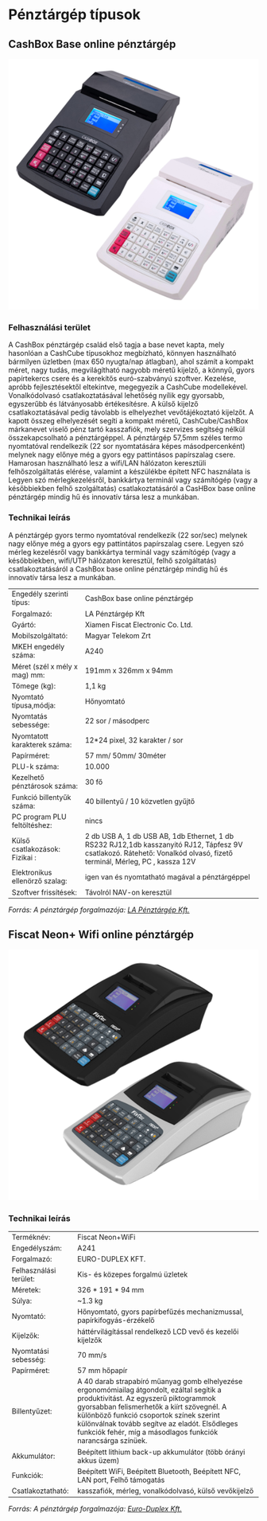 # Pénztárgép típusok

## CashBox Base online pénztárgép

![CashBox Base pénztárgép](../_media/penztargep/cashbox-base-wifi-black-and-white.png)

### Felhasználási terület
A CashBox pénztárgép család első tagja a base nevet kapta, mely hasonlóan a CashCube típusokhoz megbízható, könnyen használható bármilyen üzletben (max 650 nyugta/nap átlagban), ahol számít a kompakt méret, nagy tudás, megvilágítható nagyobb méretű kijelző, a könnyű, gyors papírtekercs csere és a kerekítős euró-szabványú szoftver. Kezelése, apróbb fejlesztésektől eltekintve, megegyezik a CashCube modellekével. Vonalkódolvasó csatlakoztatásával lehetőség nyílik egy gyorsabb, egyszerűbb és látványosabb értékesítésre. A külső kijelző csatlakoztatásával pedig távolabb is elhelyezhet vevőtájékoztató kijelzőt. A kapott összeg elhelyezését segíti a kompakt méretű, CashCube/CashBox márkanevet viselő pénz tartó kasszafiók, mely szervizes segítség nélkül összekapcsolható a pénztárgéppel. A pénztárgép 57,5mm széles termo nyomtatóval rendelkezik (22 sor nyomtatására képes másodpercenként) melynek nagy előnye még a gyors egy pattintásos papírszalag csere. Hamarosan használható lesz a wifi/LAN hálózaton keresztüli felhőszolgáltatás elérése, valamint a  készülékbe épített NFC használata is Legyen szó mérlegkezelésről, bankkártya terminál vagy számítógép (vagy a későbbiekben felhő szolgáltatás) csatlakoztatásáról a CasHBox base online pénztárgép mindig hű és innovatív társa lesz a munkában. 

### Technikai leírás
A pénztárgép gyors termo nyomtatóval rendelkezik (22 sor/sec) melynek nagy előnye még a gyors egy pattintátos papírszalag csere. Legyen szó mérleg kezelésről vagy bankkártya terminál vagy számítógép (vagy a későbbiekben, wifi/UTP hálózaton keresztül, felhő szolgáltatás) csatlakoztatásáról a CashBox base online pénztárgép mindig hű és innovatív társa lesz a munkában.

|  |  |
| -------------- | ----------- |
| Engedély szerinti típus: | CashBox base online pénztárgép | 
| Forgalmazó: | LA Pénztárgép Kft | 
| Gyártó: | Xiamen Fiscat Electronic Co. Ltd. | 
| Mobilszolgáltató:	| Magyar Telekom Zrt | 
| MKEH engedély száma: | A240 | 
| Méret (szél x mély x mag) mm:	| 191mm x 326mm x 94mm | 
| Tömege (kg): | 1,1 kg | 
| Nyomtató típusa,módja: | Hőnyomtató | 
| Nyomtatás sebessége: | 22 sor / másodperc | 
| Nyomtatott karakterek száma: | 12*24 pixel, 32 karakter / sor | 
| Papírméret: | 57 mm/ 50mm/ 30méter | 
| PLU-k száma: | 10.000 | 
| Kezelhető pénztárosok száma: | 30 fő | 
| Funkció billentyűk száma:	| 40 billentyű / 10 közvetlen gyűjtő | 
| PC program PLU feltöltéshez: | nincs | 
| Külső csatlakozások:	Fizikai : | 2 db USB A, 1 db USB AB, 1db Ethernet, 1 db RS232 RJ12,1db kasszanyitó RJ12, Tápfesz 9V csatlakozó. Rátehető: Vonalkód olvasó, fizető terminál, Mérleg, PC , kassza 12V | 
| Elektronikus ellenörző szalag: | igen van és nyomtatható magával a pénztárgéppel | 
| Szoftver frissítések: | Távolról NAV-on keresztül | 

*Forrás: A pénztárgép forgalmazója: [LA Pénztárgép Kft.](https://www.apenztargep.hu/)*

## Fiscat Neon+ Wifi online pénztárgép

![Fiscat Neon+ Wifi online pénztárgép](../_media/penztargep/fiscat-neon-wifi-black-and-white.png)


### Technikai leírás
|  |  |
| -------------- | ----------- |
| Terméknév:| Fiscat Neon+WiFi |
| Engedélyszám:| A241 |
| Forgalmazó:| EURO-DUPLEX KFT. |
| Felhasználási terület:| Kis- és közepes forgalmú üzletek |
| Méretek:| 326 * 191 * 94 mm |
| Súlya:| ~1.3 kg |
| Nyomtató:| Hőnyomtató, gyors papírbefűzés mechanizmussal, papírkifogyás-érzékelő |
| Kijelzők:| háttérvilágítással rendelkező LCD vevő és kezelői kijelzők |
| Nyomtatási sebesség:| 70 mm/s |
| Papírméret:| 57 mm hőpapír |
| Billentyűzet:| A 40 darab strapabíró műanyag gomb elhelyezése ergonomómiailag átgondolt, ezáltal segítik a produktivitást. Az egyszerű piktogrammok gyorsabban felismerhetők a kiírt szövegnél. A különböző funkció csoportok színek szerint különválnak tovább segítve az eladót. Elsődleges funkciók fehér, míg a másodlagos funkciók narancsárga színüek. |
| Akkumulátor:| Beépített lithium back-up akkumulátor (több órányi akkus üzem) |
| Funkciók:| Beépített WiFi, Beépített Bluetooth, Beépített NFC, LAN port, Felhő támogatás |
| Csatlakoztatható:| kasszafiók, mérleg, vonalkódolvasó, külső vevőkijelző |

*Forrás: A pénztárgép forgalmazója: [Euro-Duplex Kft.](https://priorcash.hu/)*